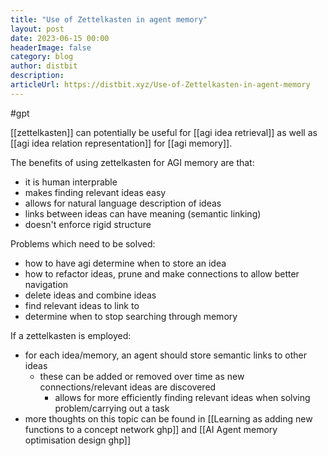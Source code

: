 ```yaml
---
title: "Use of Zettelkasten in agent memory"
layout: post
date: 2023-06-15 00:00
headerImage: false
category: blog
author: distbit
description: 
articleUrl: https://distbit.xyz/Use-of-Zettelkasten-in-agent-memory
---
```


#gpt 

[[zettelkasten]] can potentially be useful for [[agi idea retrieval]] as well as [[agi idea relation representation]] for [[agi memory]].

The benefits of using zettelkasten for AGI memory are that:
- it is human interprable
- makes finding relevant ideas easy
- allows for natural language description of ideas
- links between ideas can have meaning (semantic linking)
- doesn't enforce rigid structure

Problems which need to be solved:
- how to have agi determine when to store an idea
- how to refactor ideas, prune and make connections to allow better navigation
- delete ideas and combine ideas
- find relevant ideas to link to
- determine when to stop searching through memory

If a zettelkasten is employed:
- for each idea/memory, an agent should store semantic links to other ideas
	- these can be added or removed over time as new connections/relevant ideas are discovered
		- allows for more efficiently finding relevant ideas when solving problem/carrying out a task
- more thoughts on this topic can be found in [[Learning as adding new functions to a concept network ghp]] and [[AI Agent memory optimisation design ghp]]